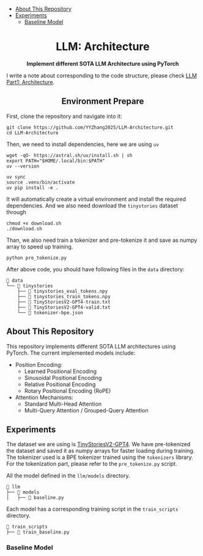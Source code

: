 - [About This Repository](#about-this-repository)
- [Experiments](#experiments)
  - [Baseline Model](#baseline-model)



<h1 align="center">LLM: Architecture</h1>
<p align="center"><b>Implement different SOTA LLM Architecture using PyTorch</b></p>

I write a note about corresponding to the code structure, please check [LLM Part1: Architecture](https://yuyang.info/posts/Blogs/LLM/LLM-Architecture/post.html).

<h2 align="center">Environment Prepare</h2>
First, clone the repository and navigate into it:

```Shell
git clone https://github.com/YYZhang2025/LLM-Architecture.git
cd LLM-Architecture
```

Then, we need to install dependencies, here we are using `uv`

```Shell
wget -qO- https://astral.sh/uv/install.sh | sh
export PATH="$HOME/.local/bin:$PATH"
uv --version

uv sync 
source .venv/bin/activate
uv pip install -e .
```

It will automatically create a virtual environment and install the required dependencies.
And we also need download the `tinystories` dataset through

```Shell
chmod +x download.sh
./download.sh
```

Than, we also need train a tokenizer and pre-tokenize it and save as numpy array to speed up training.
```Shell
python pre_tokenize.py
```

After above code, you should have following files in the `data` directory:
```Text 
📂 data  
└── 📂 tinystories  
    ├── 📄 tinystories_eval_tokens.npy  
    ├── 📄 tinystories_train_tokens.npy  
    ├── 📘 TinyStoriesV2-GPT4-train.txt  
    ├── 📘 TinyStoriesV2-GPT4-valid.txt  
    └── 🧩 tokenizer-bpe.json  
```

## About This Repository
This repository implements different SOTA LLM architectures using PyTorch. The current implemented models include:
- Position Encoding:
  - Learned Positional Encoding
  - Sinusoidal Positional Encoding
  - Relative Positional Encoding 
  - Rotary Positional Encoding (RoPE)
- Attention Mechanisms:
  - Standard Multi-Head Attention
  - Multi-Query Attention / Grouped-Query Attention



## Experiments
The dataset we are using is [TinyStoriesV2-GPT4](https://huggingface.co/datasets/roneneldan/TinyStories). We have pre-tokenized the dataset and saved it as numpy arrays for faster loading during training. The tokenizer used is a BPE tokenizer trained using the `tokenizers` library. For the tokenization part, please refer to the `pre_tokenize.py` script.

All the model defined in the `llm/models` directory. 


```Text
📂 llm
├── 📂 models
│   ├── 📂 baseline.py
```

Each model has a corresponding training script in the `train_scripts` directory.
```Text
📂 train_scripts
├── 📄 train_baseline.py
```


### Baseline Model
